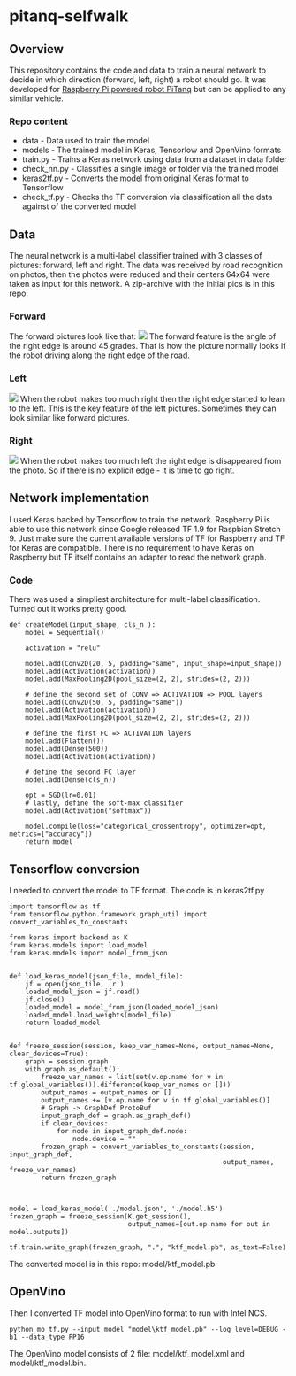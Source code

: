 # pitanq-selfwalk
## Overview
This repository contains the code and data to train a neural network to decide in which direction (forward, left, right) a robot should go.
It was developed for <a href="https://pitanq.com">Raspberry Pi powered robot PiTanq</a> but can be applied to any similar vehicle.

### Repo content
- data - Data used to train the model
- models - The trained model in Keras, Tensorlow and OpenVino formats
- train.py - Trains a Keras network using data from a dataset in data folder
- check_nn.py - Classifies a single image or folder via the trained model
- keras2tf.py - Converts the model from original Keras format to Tensorflow
- check_tf.py - Checks the TF conversion via classification all the data against of the converted model


## Data
The neural network is a multi-label classifier trained with 3 classes of pictures: forward, left and right.
The data was received by road recognition on photos, then the photos were reduced and their centers 64x64 were taken as input for this network.
A zip-archive with the initial pics is in this repo.

### Forward
The forward pictures look like that:
![](https://pitanq.com/img/nn/straight.png)
The forward feature is the angle of the right edge is around 45 grades.
That is how the picture normally looks if the robot driving along the right edge of the road.

### Left
![](https://pitanq.com/img/nn/left.png)
When the robot makes too much right then the right edge started to lean to the left. This is the key feature of the left pictures. Sometimes they can look similar like forward pictures.

### Right
![](https://pitanq.com/img/nn/right.png)
When the robot makes too much left the right edge is disappeared from the photo. So if there is no explicit edge - it is time to go right.

## Network implementation
I used Keras backed by Tensorflow to train the network.
Raspberry Pi is able to use this network since Google released TF 1.9 for Raspbian Stretch 9.
Just make sure the current available versions of TF for Raspberry and TF for Keras are compatible.
There is no requirement to have Keras on Raspberry but TF itself contains an adapter to read the network graph.

### Code

There was used a simpliest architecture for multi-label classification.
Turned out it works pretty good.

```
def createModel(input_shape, cls_n ):
    model = Sequential()

    activation = "relu"

    model.add(Conv2D(20, 5, padding="same", input_shape=input_shape))
    model.add(Activation(activation))
    model.add(MaxPooling2D(pool_size=(2, 2), strides=(2, 2)))

    # define the second set of CONV => ACTIVATION => POOL layers
    model.add(Conv2D(50, 5, padding="same"))
    model.add(Activation(activation))
    model.add(MaxPooling2D(pool_size=(2, 2), strides=(2, 2)))

    # define the first FC => ACTIVATION layers
    model.add(Flatten())
    model.add(Dense(500))
    model.add(Activation(activation))

    # define the second FC layer
    model.add(Dense(cls_n))

    opt = SGD(lr=0.01)
    # lastly, define the soft-max classifier
    model.add(Activation("softmax"))

    model.compile(loss="categorical_crossentropy", optimizer=opt, metrics=["accuracy"])
    return model
```

## Tensorflow conversion

I needed to convert the model to TF format.
The code is in keras2tf.py

```
import tensorflow as tf
from tensorflow.python.framework.graph_util import convert_variables_to_constants

from keras import backend as K
from keras.models import load_model
from keras.models import model_from_json


def load_keras_model(json_file, model_file):
    jf = open(json_file, 'r')
    loaded_model_json = jf.read()
    jf.close()
    loaded_model = model_from_json(loaded_model_json)
    loaded_model.load_weights(model_file)
    return loaded_model


def freeze_session(session, keep_var_names=None, output_names=None, clear_devices=True):
    graph = session.graph
    with graph.as_default():
        freeze_var_names = list(set(v.op.name for v in tf.global_variables()).difference(keep_var_names or []))
        output_names = output_names or []
        output_names += [v.op.name for v in tf.global_variables()]
        # Graph -> GraphDef ProtoBuf
        input_graph_def = graph.as_graph_def()
        if clear_devices:
            for node in input_graph_def.node:
                node.device = ""
        frozen_graph = convert_variables_to_constants(session, input_graph_def,
                                                      output_names, freeze_var_names)
        return frozen_graph



model = load_keras_model('./model.json', './model.h5')
frozen_graph = freeze_session(K.get_session(),
                              output_names=[out.op.name for out in model.outputs])

tf.train.write_graph(frozen_graph, ".", "ktf_model.pb", as_text=False)
```

The converted model is in this repo: model/ktf_model.pb

## OpenVino

Then I converted TF model into OpenVino format to run with Intel NCS.

```
python mo_tf.py --input_model "model\ktf_model.pb" --log_level=DEBUG -b1 --data_type FP16
````

The OpenVino model consists of 2 file: model/ktf_model.xml and model/ktf_model.bin.
